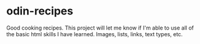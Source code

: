 # odin-recipes
Good cooking recipes.
This project will let me know if I'm able to use all of the basic html skills I have learned. Images, lists, links, text types, etc.
